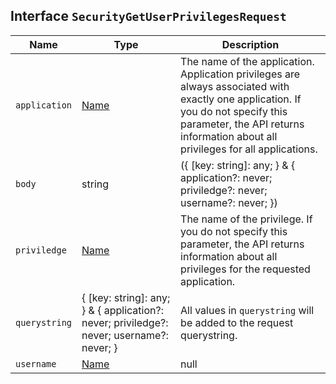 ## Interface `SecurityGetUserPrivilegesRequest`

| Name | Type | Description |
| - | - | - |
| `application` | [Name](./Name.md) | The name of the application. Application privileges are always associated with exactly one application. If you do not specify this parameter, the API returns information about all privileges for all applications. |
| `body` | string | ({ [key: string]: any; } & { application?: never; priviledge?: never; username?: never; }) | All values in `body` will be added to the request body. |
| `priviledge` | [Name](./Name.md) | The name of the privilege. If you do not specify this parameter, the API returns information about all privileges for the requested application. |
| `querystring` | { [key: string]: any; } & { application?: never; priviledge?: never; username?: never; } | All values in `querystring` will be added to the request querystring. |
| `username` | [Name](./Name.md) | null | &nbsp; |
